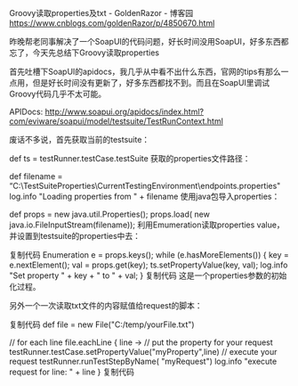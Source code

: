 Groovy读取properties及txt - GoldenRazor - 博客园 https://www.cnblogs.com/goldenRazor/p/4850670.html

昨晚帮老同事解决了一个SoapUI的代码问题，好长时间没用SoapUI，好多东西都忘了，今天先总结下Groovy读取properties

首先吐槽下SoapUI的apidocs，我几乎从中看不出什么东西，官网的tips有那么一点用，但是好长时间没有更新了，好多东西都找不到。而且在SoapUI里调试Groovy代码几乎不太可能。

APIDocs: http://www.soapui.org/apidocs/index.html?com/eviware/soapui/model/testsuite/TestRunContext.html

废话不多说，首先获取当前的testsuite：

def ts =  testRunner.testCase.testSuite
获取的properties文件路径：

def filename =  “C:\\TestSuiteProperties\\CurrentTestingEnvironment\\endpoints.properties"
log.info "Loading properties from " + filename
使用java包导入properties：

def props = new java.util.Properties();
props.load( new java.io.FileInputStream(filename));
利用Emumeration读取properties value，并设置到testsuite的properties中去：

复制代码
Enumeration e = props.keys();
while (e.hasMoreElements())
{
    key = e.nextElement();
    val = props.get(key);
    ts.setPropertyValue(key, val);
    log.info "Set property " + key + " to " + val;
}
复制代码
这是一个properties参数的初始化过程。

另外一个一次读取txt文件的内容赋值给request的脚本：

复制代码
def file = new File("C:/temp/yourFile.txt")

// for each line
file.eachLine { line ->
    // put the property for your request
    testRunner.testCase.setPropertyValue("myProperty",line)
    // execute your request
    testRunner.runTestStepByName( "myRequest")
    log.info "execute request for line: " + line
}
复制代码